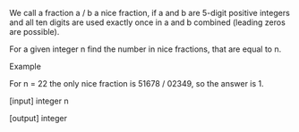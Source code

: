We call a fraction a / b a nice fraction, if a and b are 5-digit positive integers and all ten digits are used exactly once in a and b combined (leading zeros are possible).

For a given integer n find the number in nice fractions, that are equal to n.

Example

For n = 22 the only nice fraction is 51678 / 02349, so the answer is 1.

[input] integer n

[output] integer
